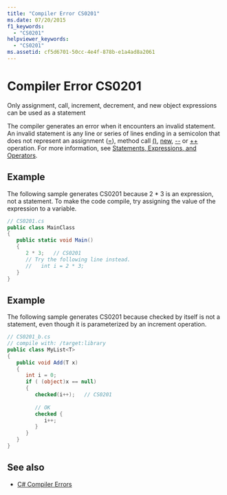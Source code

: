 ```yaml
---
title: "Compiler Error CS0201"
ms.date: 07/20/2015
f1_keywords: 
  - "CS0201"
helpviewer_keywords: 
  - "CS0201"
ms.assetid: cf5d6701-50cc-4e4f-878b-e1a4ad8a2061
---
```

# Compiler Error CS0201

Only assignment, call, increment, decrement, and new object expressions can be used as a statement  
  
 The compiler generates an error when it encounters an invalid statement. An invalid statement is any line or series of lines ending in a semicolon that does not represent an assignment ([=](../../../csharp/language-reference/operators/assignment-operator.md)), method call [()](../../../csharp/language-reference/operators/invocation-operator.md), [new](../../../csharp/language-reference/keywords/new.md), [--](../../../csharp/language-reference/operators/decrement-operator.md) or [++](../../../csharp/language-reference/operators/increment-operator.md) operation. For more information, see [Statements, Expressions, and Operators](../../../csharp/programming-guide/statements-expressions-operators/index.md).  
  
## Example

 The following sample generates CS0201 because 2 * 3 is an expression, not a statement. To make the code compile, try assigning the value of the expression to a  variable.  

```csharp
// CS0201.cs  
public class MainClass  
{  
   public static void Main()  
   {  
      2 * 3;   // CS0201  
      // Try the following line instead.  
      //   int i = 2 * 3;  
   }  
}  
```

## Example

 The following sample generates CS0201 because checked by itself is not a statement, even though it is parameterized by an increment operation.  

```csharp
// CS0201_b.cs  
// compile with: /target:library  
public class MyList<T>
{  
   public void Add(T x)  
   {  
      int i = 0;  
      if ( (object)x == null)  
      {  
         checked(i++);   // CS0201  
  
         // OK  
         checked {  
            i++;
         }  
      }  
   }  
}  
```

## See also

- [C# Compiler Errors](../../../csharp/language-reference/compiler-messages/index.md)
